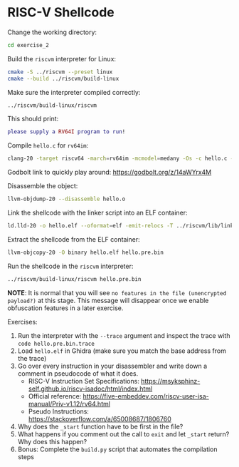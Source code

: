 # RISC-V Shellcode

Change the working directory:

```sh
cd exercise_2
```

Build the `riscvm` interpreter for Linux:

```sh
cmake -S ../riscvm --preset linux
cmake --build ../riscvm/build-linux
```

Make sure the interpreter compiled correctly:

```sh
../riscvm/build-linux/riscvm
```

This should print:

```lua
please supply a RV64I program to run!
```

Compile `hello.c` for `rv64im`:

```sh
clang-20 -target riscv64 -march=rv64im -mcmodel=medany -Os -c hello.c -o hello.o
```

Godbolt link to quickly play around: https://godbolt.org/z/14aWYrx4M

Disassemble the object:

```sh
llvm-objdump-20 --disassemble hello.o
```

Link the shellcode with the linker script into an ELF container:

```sh
ld.lld-20 -o hello.elf --oformat=elf -emit-relocs -T ../riscvm/lib/linker.ld --Map=hello.map hello.o
```

Extract the shellcode from the ELF container:

```sh
llvm-objcopy-20 -O binary hello.elf hello.pre.bin
```

Run the shellcode in the `riscvm` interpreter:

```sh
../riscvm/build-linux/riscvm hello.pre.bin
```

**NOTE**: It is normal that you will see `no features in the file (unencrypted payload?)` at this stage. This message will disappear once we enable obfuscation features in a later exercise.

Exercises:
1. Run the interpreter with the `--trace` argument and inspect the trace with `code hello.pre.bin.trace`
2. Load `hello.elf` in Ghidra (make sure you match the base address from the trace)
3. Go over every instruction in your disassembler and write down a comment in pseudocode of what it does.
   - RISC-V Instruction Set Specifications: https://msyksphinz-self.github.io/riscv-isadoc/html/index.html
   - Official reference: https://five-embeddev.com/riscv-user-isa-manual/Priv-v1.12/rv64.html
   - Pseudo Instructions: https://stackoverflow.com/a/65008687/1806760
4. Why does the `_start` function have to be first in the file?
5. What happens if you comment out the call to `exit` and let `_start` return? Why does this happen?
6. Bonus: Complete the `build.py` script that automates the compilation steps